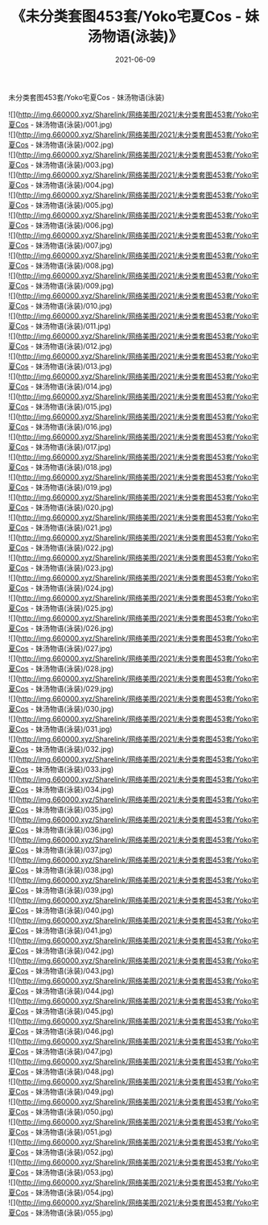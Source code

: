 ﻿---
layout: post
title:  《未分类套图453套/Yoko宅夏Cos - 妹汤物语(泳装)》
date:   2021-06-09
img: http://img.660000.xyz/Sharelink/网络美图/2021/未分类套图453套/Yoko宅夏Cos - 妹汤物语(泳装)/000.jpg
categories: [美女, 清纯, 唯美]
---

未分类套图453套/Yoko宅夏Cos - 妹汤物语(泳装)

 ![](http://img.660000.xyz/Sharelink/网络美图/2021/未分类套图453套/Yoko宅夏Cos - 妹汤物语(泳装)/001.jpg) <br>![](http://img.660000.xyz/Sharelink/网络美图/2021/未分类套图453套/Yoko宅夏Cos - 妹汤物语(泳装)/002.jpg) <br>![](http://img.660000.xyz/Sharelink/网络美图/2021/未分类套图453套/Yoko宅夏Cos - 妹汤物语(泳装)/003.jpg) <br>![](http://img.660000.xyz/Sharelink/网络美图/2021/未分类套图453套/Yoko宅夏Cos - 妹汤物语(泳装)/004.jpg) <br>![](http://img.660000.xyz/Sharelink/网络美图/2021/未分类套图453套/Yoko宅夏Cos - 妹汤物语(泳装)/005.jpg) <br>![](http://img.660000.xyz/Sharelink/网络美图/2021/未分类套图453套/Yoko宅夏Cos - 妹汤物语(泳装)/006.jpg) <br>![](http://img.660000.xyz/Sharelink/网络美图/2021/未分类套图453套/Yoko宅夏Cos - 妹汤物语(泳装)/007.jpg) <br>![](http://img.660000.xyz/Sharelink/网络美图/2021/未分类套图453套/Yoko宅夏Cos - 妹汤物语(泳装)/008.jpg) <br>![](http://img.660000.xyz/Sharelink/网络美图/2021/未分类套图453套/Yoko宅夏Cos - 妹汤物语(泳装)/009.jpg) <br>![](http://img.660000.xyz/Sharelink/网络美图/2021/未分类套图453套/Yoko宅夏Cos - 妹汤物语(泳装)/010.jpg) <br>![](http://img.660000.xyz/Sharelink/网络美图/2021/未分类套图453套/Yoko宅夏Cos - 妹汤物语(泳装)/011.jpg) <br>![](http://img.660000.xyz/Sharelink/网络美图/2021/未分类套图453套/Yoko宅夏Cos - 妹汤物语(泳装)/012.jpg) <br>![](http://img.660000.xyz/Sharelink/网络美图/2021/未分类套图453套/Yoko宅夏Cos - 妹汤物语(泳装)/013.jpg) <br>![](http://img.660000.xyz/Sharelink/网络美图/2021/未分类套图453套/Yoko宅夏Cos - 妹汤物语(泳装)/014.jpg) <br>![](http://img.660000.xyz/Sharelink/网络美图/2021/未分类套图453套/Yoko宅夏Cos - 妹汤物语(泳装)/015.jpg) <br>![](http://img.660000.xyz/Sharelink/网络美图/2021/未分类套图453套/Yoko宅夏Cos - 妹汤物语(泳装)/016.jpg) <br>![](http://img.660000.xyz/Sharelink/网络美图/2021/未分类套图453套/Yoko宅夏Cos - 妹汤物语(泳装)/017.jpg) <br>![](http://img.660000.xyz/Sharelink/网络美图/2021/未分类套图453套/Yoko宅夏Cos - 妹汤物语(泳装)/018.jpg) <br>![](http://img.660000.xyz/Sharelink/网络美图/2021/未分类套图453套/Yoko宅夏Cos - 妹汤物语(泳装)/019.jpg) <br>![](http://img.660000.xyz/Sharelink/网络美图/2021/未分类套图453套/Yoko宅夏Cos - 妹汤物语(泳装)/020.jpg) <br>![](http://img.660000.xyz/Sharelink/网络美图/2021/未分类套图453套/Yoko宅夏Cos - 妹汤物语(泳装)/021.jpg) <br>![](http://img.660000.xyz/Sharelink/网络美图/2021/未分类套图453套/Yoko宅夏Cos - 妹汤物语(泳装)/022.jpg) <br>![](http://img.660000.xyz/Sharelink/网络美图/2021/未分类套图453套/Yoko宅夏Cos - 妹汤物语(泳装)/023.jpg) <br>![](http://img.660000.xyz/Sharelink/网络美图/2021/未分类套图453套/Yoko宅夏Cos - 妹汤物语(泳装)/024.jpg) <br>![](http://img.660000.xyz/Sharelink/网络美图/2021/未分类套图453套/Yoko宅夏Cos - 妹汤物语(泳装)/025.jpg) <br>![](http://img.660000.xyz/Sharelink/网络美图/2021/未分类套图453套/Yoko宅夏Cos - 妹汤物语(泳装)/026.jpg) <br>![](http://img.660000.xyz/Sharelink/网络美图/2021/未分类套图453套/Yoko宅夏Cos - 妹汤物语(泳装)/027.jpg) <br>![](http://img.660000.xyz/Sharelink/网络美图/2021/未分类套图453套/Yoko宅夏Cos - 妹汤物语(泳装)/028.jpg) <br>![](http://img.660000.xyz/Sharelink/网络美图/2021/未分类套图453套/Yoko宅夏Cos - 妹汤物语(泳装)/029.jpg) <br>![](http://img.660000.xyz/Sharelink/网络美图/2021/未分类套图453套/Yoko宅夏Cos - 妹汤物语(泳装)/030.jpg) <br>![](http://img.660000.xyz/Sharelink/网络美图/2021/未分类套图453套/Yoko宅夏Cos - 妹汤物语(泳装)/031.jpg) <br>![](http://img.660000.xyz/Sharelink/网络美图/2021/未分类套图453套/Yoko宅夏Cos - 妹汤物语(泳装)/032.jpg) <br>![](http://img.660000.xyz/Sharelink/网络美图/2021/未分类套图453套/Yoko宅夏Cos - 妹汤物语(泳装)/033.jpg) <br>![](http://img.660000.xyz/Sharelink/网络美图/2021/未分类套图453套/Yoko宅夏Cos - 妹汤物语(泳装)/034.jpg) <br>![](http://img.660000.xyz/Sharelink/网络美图/2021/未分类套图453套/Yoko宅夏Cos - 妹汤物语(泳装)/035.jpg) <br>![](http://img.660000.xyz/Sharelink/网络美图/2021/未分类套图453套/Yoko宅夏Cos - 妹汤物语(泳装)/036.jpg) <br>![](http://img.660000.xyz/Sharelink/网络美图/2021/未分类套图453套/Yoko宅夏Cos - 妹汤物语(泳装)/037.jpg) <br>![](http://img.660000.xyz/Sharelink/网络美图/2021/未分类套图453套/Yoko宅夏Cos - 妹汤物语(泳装)/038.jpg) <br>![](http://img.660000.xyz/Sharelink/网络美图/2021/未分类套图453套/Yoko宅夏Cos - 妹汤物语(泳装)/039.jpg) <br>![](http://img.660000.xyz/Sharelink/网络美图/2021/未分类套图453套/Yoko宅夏Cos - 妹汤物语(泳装)/040.jpg) <br>![](http://img.660000.xyz/Sharelink/网络美图/2021/未分类套图453套/Yoko宅夏Cos - 妹汤物语(泳装)/041.jpg) <br>![](http://img.660000.xyz/Sharelink/网络美图/2021/未分类套图453套/Yoko宅夏Cos - 妹汤物语(泳装)/042.jpg) <br>![](http://img.660000.xyz/Sharelink/网络美图/2021/未分类套图453套/Yoko宅夏Cos - 妹汤物语(泳装)/043.jpg) <br>![](http://img.660000.xyz/Sharelink/网络美图/2021/未分类套图453套/Yoko宅夏Cos - 妹汤物语(泳装)/044.jpg) <br>![](http://img.660000.xyz/Sharelink/网络美图/2021/未分类套图453套/Yoko宅夏Cos - 妹汤物语(泳装)/045.jpg) <br>![](http://img.660000.xyz/Sharelink/网络美图/2021/未分类套图453套/Yoko宅夏Cos - 妹汤物语(泳装)/046.jpg) <br>![](http://img.660000.xyz/Sharelink/网络美图/2021/未分类套图453套/Yoko宅夏Cos - 妹汤物语(泳装)/047.jpg) <br>![](http://img.660000.xyz/Sharelink/网络美图/2021/未分类套图453套/Yoko宅夏Cos - 妹汤物语(泳装)/048.jpg) <br>![](http://img.660000.xyz/Sharelink/网络美图/2021/未分类套图453套/Yoko宅夏Cos - 妹汤物语(泳装)/049.jpg) <br>![](http://img.660000.xyz/Sharelink/网络美图/2021/未分类套图453套/Yoko宅夏Cos - 妹汤物语(泳装)/050.jpg) <br>![](http://img.660000.xyz/Sharelink/网络美图/2021/未分类套图453套/Yoko宅夏Cos - 妹汤物语(泳装)/051.jpg) <br>![](http://img.660000.xyz/Sharelink/网络美图/2021/未分类套图453套/Yoko宅夏Cos - 妹汤物语(泳装)/052.jpg) <br>![](http://img.660000.xyz/Sharelink/网络美图/2021/未分类套图453套/Yoko宅夏Cos - 妹汤物语(泳装)/053.jpg) <br>![](http://img.660000.xyz/Sharelink/网络美图/2021/未分类套图453套/Yoko宅夏Cos - 妹汤物语(泳装)/054.jpg) <br>![](http://img.660000.xyz/Sharelink/网络美图/2021/未分类套图453套/Yoko宅夏Cos - 妹汤物语(泳装)/055.jpg) <br>